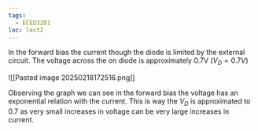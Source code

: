 ```yaml
---
tags:
  - ECED3201
loc: lect2
---
```

In the forward bias the current though the diode is limited by the external circuit. The voltage across the on diode is approximately 0.7V ($V_{D}=0.7V$)

![[Pasted image 20250218172516.png]]

Observing the graph we can see in the forward bias the voltage has an exponential relation with the current. This is way the $V_{D}$ is approximated to 0.7 as very small increases in voltage can be very large increases in current.